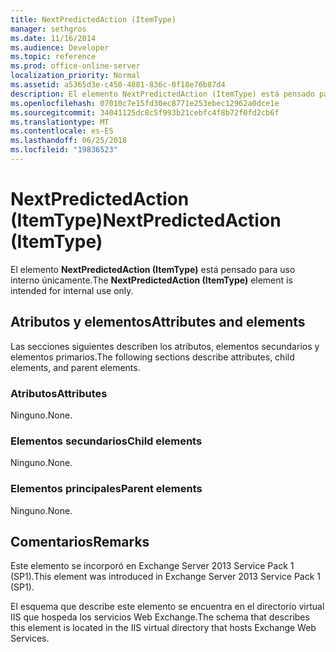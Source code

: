 ```yaml
---
title: NextPredictedAction (ItemType)
manager: sethgros
ms.date: 11/16/2014
ms.audience: Developer
ms.topic: reference
ms.prod: office-online-server
localization_priority: Normal
ms.assetid: a5365d3e-c450-4881-836c-0f18e76b87d4
description: El elemento NextPredictedAction (ItemType) está pensado para uso interno únicamente.
ms.openlocfilehash: 07010c7e15fd30ec8771e253ebec12962a0dce1e
ms.sourcegitcommit: 34041125dc8c5f993b21cebfc4f8b72f0fd2cb6f
ms.translationtype: MT
ms.contentlocale: es-ES
ms.lasthandoff: 06/25/2018
ms.locfileid: "19836523"
---
```

# <a name="nextpredictedaction-itemtype"></a><span data-ttu-id="1c0cc-103">NextPredictedAction (ItemType)</span><span class="sxs-lookup"><span data-stu-id="1c0cc-103">NextPredictedAction (ItemType)</span></span>

<span data-ttu-id="1c0cc-104">El elemento **NextPredictedAction (ItemType)** está pensado para uso interno únicamente.</span><span class="sxs-lookup"><span data-stu-id="1c0cc-104">The **NextPredictedAction (ItemType)** element is intended for internal use only.</span></span> 

## <a name="attributes-and-elements"></a><span data-ttu-id="1c0cc-105">Atributos y elementos</span><span class="sxs-lookup"><span data-stu-id="1c0cc-105">Attributes and elements</span></span>

<span data-ttu-id="1c0cc-106">Las secciones siguientes describen los atributos, elementos secundarios y elementos primarios.</span><span class="sxs-lookup"><span data-stu-id="1c0cc-106">The following sections describe attributes, child elements, and parent elements.</span></span>
  
### <a name="attributes"></a><span data-ttu-id="1c0cc-107">Atributos</span><span class="sxs-lookup"><span data-stu-id="1c0cc-107">Attributes</span></span>

<span data-ttu-id="1c0cc-108">Ninguno.</span><span class="sxs-lookup"><span data-stu-id="1c0cc-108">None.</span></span>
  
### <a name="child-elements"></a><span data-ttu-id="1c0cc-109">Elementos secundarios</span><span class="sxs-lookup"><span data-stu-id="1c0cc-109">Child elements</span></span>

<span data-ttu-id="1c0cc-110">Ninguno.</span><span class="sxs-lookup"><span data-stu-id="1c0cc-110">None.</span></span>
  
### <a name="parent-elements"></a><span data-ttu-id="1c0cc-111">Elementos principales</span><span class="sxs-lookup"><span data-stu-id="1c0cc-111">Parent elements</span></span>

<span data-ttu-id="1c0cc-112">Ninguno.</span><span class="sxs-lookup"><span data-stu-id="1c0cc-112">None.</span></span>
  
## <a name="remarks"></a><span data-ttu-id="1c0cc-113">Comentarios</span><span class="sxs-lookup"><span data-stu-id="1c0cc-113">Remarks</span></span>

<span data-ttu-id="1c0cc-114">Este elemento se incorporó en Exchange Server 2013 Service Pack 1 (SP1).</span><span class="sxs-lookup"><span data-stu-id="1c0cc-114">This element was introduced in Exchange Server 2013 Service Pack 1 (SP1).</span></span>
  
<span data-ttu-id="1c0cc-115">El esquema que describe este elemento se encuentra en el directorio virtual IIS que hospeda los servicios Web Exchange.</span><span class="sxs-lookup"><span data-stu-id="1c0cc-115">The schema that describes this element is located in the IIS virtual directory that hosts Exchange Web Services.</span></span>
  

